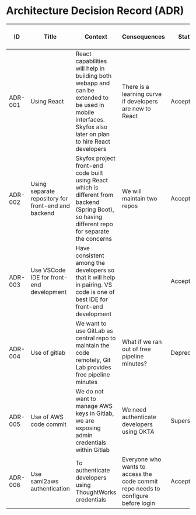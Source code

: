# Architecture Decision Record (ADR)

ID | Title | Context      | Consequences  | Status  | Link to ADR | 
---| ------------ | ------------ | ------------- | ------- | ----------- | 
ADR-001 | Using React |React capabilities will help in building both webapp and can be extended to be used in mobile interfaces. Skyfox also later on plan to hire React developers | There is a learning curve if developers are new to React | Accepted | |
ADR-002 | Using separate repository for front-end and backend | Skyfox project front-end code built using React which is different from backend (Spring Boot), so having different repo for separate the concerns | We will maintain two repos | Accepted | |
ADR-003 | Use VSCode IDE for front-end development | Have consistent among the developers so that it will help in pairing. VS code is one of best IDE for front-end development |  | Accepted | |
ADR-004 | Use of gitlab | We want to use GitLab as central repo to maintain the code remotely, Git Lab provides free pipeline minutes | What if we ran out of free pipeline minutes? | Deprecated | |
ADR-005 | Use of AWS code commit | We do not want to manage AWS keys in Gitlab, we are exposing admin credentials within Gitlab | We need authenticate developers using OKTA | Superseded | ADR-004 |
ADR-006 | Use saml2aws authentication | To authenticate developers using ThoughtWorks credentials  | Everyone who wants to access the code commit repo needs to configure before login | Accepted | |
